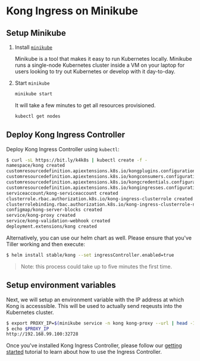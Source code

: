 # Kong Ingress on Minikube

## Setup Minikube

1. Install [`minikube`](https://github.com/kubernetes/minikube)

    Minikube is a tool that makes it easy to run Kubernetes locally.
    Minikube runs a single-node Kubernetes cluster inside a VM on your laptop
    for users looking to try out Kubernetes or develop with it day-to-day.

1. Start `minikube`

    ```bash
    minikube start
    ```

    It will take a few minutes to get all resources provisioned.

    ```bash
    kubectl get nodes
    ```

## Deploy Kong Ingress Controller

Deploy Kong Ingress Controller using `kubectl`:

```bash
$ curl -sL https://bit.ly/k4k8s | kubectl create -f -
namespace/kong created
customresourcedefinition.apiextensions.k8s.io/kongplugins.configuration.konghq.com created
customresourcedefinition.apiextensions.k8s.io/kongconsumers.configuration.konghq.com created
customresourcedefinition.apiextensions.k8s.io/kongcredentials.configuration.konghq.com created
customresourcedefinition.apiextensions.k8s.io/kongingresses.configuration.konghq.com created
serviceaccount/kong-serviceaccount created
clusterrole.rbac.authorization.k8s.io/kong-ingress-clusterrole created
clusterrolebinding.rbac.authorization.k8s.io/kong-ingress-clusterrole-nisa-binding created
configmap/kong-server-blocks created
service/kong-proxy created
service/kong-validation-webhook created
deployment.extensions/kong created
```

Alternatively, you can use our helm chart as well.
Please ensure that you've Tiller working and then execute:

```bash
$ helm install stable/kong --set ingressController.enabled=true
```

> Note: this process could take up to five minutes the first time.

## Setup environment variables

Next, we will setup an environment variable with the IP address at which
Kong is accesssible. This will be used to actually send reqeusts into the
Kubernetes cluster.

```bash
$ export PROXY_IP=$(minikube service -n kong kong-proxy --url | head -1)
$ echo $PROXY_IP
http://192.168.99.100:32728
```

Once you've installed Kong Ingress Controller, please follow our
[getting started](../guides/getting-started.md) tutorial to learn
about how to use the Ingress Controller.

